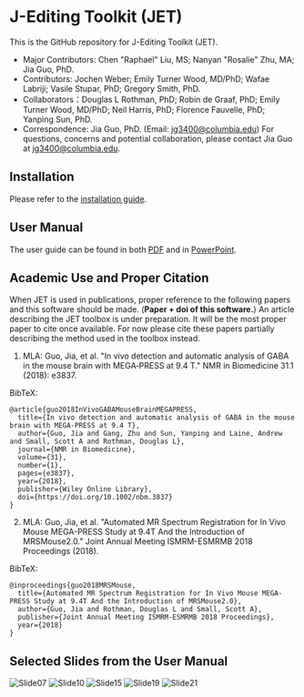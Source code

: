 # J-Editing Toolkit (JET)

This is the GitHub repository for J-Editing Toolkit (JET).

- Major Contributors: Chen "Raphael" Liu, MS; Nanyan "Rosalie" Zhu, MA; Jia Guo, PhD.
- Contributors: Jochen Weber; Emily Turner Wood, MD/PhD; Wafae Labriji; Vasile Stupar, PhD; Gregory Smith, PhD.
- Collaborators：Douglas L Rothman, PhD; Robin de Graaf, PhD; Emily Turner Wood, MD/PhD; Neil Harris, PhD; Florence Fauvelle, PhD; Yanping Sun, PhD.
- Correspondence: Jia Guo, PhD. (Email: jg3400@columbia.edu)
For questions, concerns and potential collaboration, please contact Jia Guo at jg3400@columbia.edu.

## Installation
Please refer to the [installation guide](https://github.com/SAIL-GuoLab/JET/blob/master/Documentation/Installation_Guide.txt).

## User Manual
The user guide can be found in both [PDF](https://github.com/SAIL-GuoLab/JET/blob/master/Documentation/JET_1.0_UserManual.pdf) and in [PowerPoint](https://github.com/SAIL-GuoLab/JET/blob/master/Documentation/JET_1.0_UserManual.pptx).

## Academic Use and Proper Citation
When JET is used in publications, proper reference to the following papers and this software should be made. (**Paper + doi of this software.**)
An article describing the JET toolbox is under preparation. It will be the most proper paper to cite once available.
For now please cite these papers partially describing the method used in the toolbox instead.

1) MLA: Guo, Jia, et al. "In vivo detection and automatic analysis of GABA in the mouse brain with MEGA‐PRESS at 9.4 T." NMR in Biomedicine 31.1 (2018): e3837.

BibTeX:
```
@article{guo2018InVivoGABAMouseBrainMEGAPRESS,
  title={In vivo detection and automatic analysis of GABA in the mouse brain with MEGA-PRESS at 9.4 T},
  author={Guo, Jia and Gang, Zhu and Sun, Yanping and Laine, Andrew and Small, Scott A and Rothman, Douglas L},
  journal={NMR in Biomedicine},
  volume={31},
  number={1},
  pages={e3837},
  year={2018},
  publisher={Wiley Online Library},
  doi={https://doi.org/10.1002/nbm.3837}
}
```

2) MLA: Guo, Jia, et al. "Automated MR Spectrum Registration for In Vivo Mouse MEGA-PRESS Study at 9.4T And the Introduction of MRSMouse2.0." Joint Annual Meeting ISMRM-ESMRMB 2018 Proceedings (2018).

BibTeX:
```
@inproceedings{guo2018MRSMouse,
  title={Automated MR Spectrum Registration for In Vivo Mouse MEGA-PRESS Study at 9.4T And the Introduction of MRSMouse2.0},
  author={Guo, Jia and Rothman, Douglas L and Small, Scott A},
  publisher={Joint Annual Meeting ISMRM-ESMRMB 2018 Proceedings},
  year={2018}
}
```

## Selected Slides from the User Manual
![Slide07](https://github.com/SAIL-GuoLab/JET/blob/master/Documentation/JET_1.0_UserManual_by_slide/Slide07.PNG)
![Slide10](https://github.com/SAIL-GuoLab/JET/blob/master/Documentation/JET_1.0_UserManual_by_slide/Slide10.PNG)
![Slide15](https://github.com/SAIL-GuoLab/JET/blob/master/Documentation/JET_1.0_UserManual_by_slide/Slide15.PNG)
![Slide19](https://github.com/SAIL-GuoLab/JET/blob/master/Documentation/JET_1.0_UserManual_by_slide/Slide19.PNG)
![Slide21](https://github.com/SAIL-GuoLab/JET/blob/master/Documentation/JET_1.0_UserManual_by_slide/Slide21.PNG)
